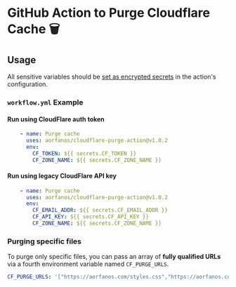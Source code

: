 # GitHub Action to Purge Cloudflare Cache  🗑️ 


## Usage

All sensitive variables should be [set as encrypted secrets](https://help.github.com/en/articles/virtual-environments-for-github-actions#creating-and-using-secrets-encrypted-variables) in the action's configuration.

### `workflow.yml` Example

#### Run using CloudFlare auth token
```yaml
    - name: Purge cache
      uses: aorfanos/cloudflare-purge-action@v1.0.2
      env:
        CF_TOKEN: ${{ secrets.CF_TOKEN }}
        CF_ZONE_NAME: ${{ secrets.CF_ZONE_NAME }}
```

#### Run using legacy CloudFlare API key
```yaml
    - name: Purge cache
      uses: aorfanos/cloudflare-purge-action@v1.0.2
      env:
        CF_EMAIL_ADDR: ${{ secrets.CF_EMAIL_ADDR }}
        CF_API_KEY: ${{ secrets.CF_API_KEY }}
        CF_ZONE_NAME: ${{ secrets.CF_ZONE_NAME }}
```


### Purging specific files

To purge only specific files, you can pass an array of **fully qualified URLs** via a fourth environment variable named `CF_PURGE_URLS`.

```yaml
CF_PURGE_URLS: '["https://aorfanos.com/styles.css","https://aorfanos.com/style.css"]'
```

